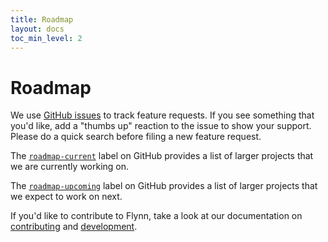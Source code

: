 ```yaml
---
title: Roadmap
layout: docs
toc_min_level: 2
---
```


# Roadmap

We use [GitHub
issues](https://github.com/flynn/flynn/issues?q=is%3Aissue+is%3Aopen+label%3Aenhancement)
to track feature requests. If you see something that you'd like, add a "thumbs
up" reaction to the issue to show your support. Please do a quick search before
filing a new feature request.

The [`roadmap-current`](https://github.com/flynn/flynn/labels/roadmap-current)
label on GitHub provides a list of larger projects that we are currently working
on.

The [`roadmap-upcoming`](https://github.com/flynn/flynn/labels/roadmap-upcoming)
label on GitHub provides a list of larger projects that we expect to work on
next.

If you'd like to contribute to Flynn, take a look at our documentation on
[contributing](https://flynn.io/docs/contributing) and
[development](https://flynn.io/docs/development).
